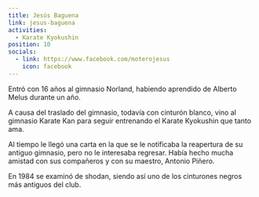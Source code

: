 ```yaml
---
title: Jesús Baguena
link: jesus-baguena
activities:
  - Karate Kyokushin
position: 10
socials:
  - link: https://www.facebook.com/moterojesus
    icon: facebook
---
```

<p>Entró con 16 años al gimnasio Norland, habiendo aprendido de Alberto Melus durante
un año.</p>

<p>A causa del traslado del gimnasio, todavía con cinturón blanco, vino al
gimnasio Karate Kan para seguir entrenando el Karate Kyokushin que tanto ama.</p>

<p>Al tiempo le llegó una carta en la que se le notificaba la reapertura de su
antiguo gimnasio, pero no le interesaba regresar. Había hecho mucha amistad con
sus compañeros y con su maestro, Antonio Piñero.</p>

<p>En 1984 se examinó de shodan, siendo así uno de los cinturones negros más
antiguos del club.</p>

